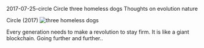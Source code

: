 2017-07-25-circle
Circle
three homeless dogs
Thoughts on evolution nature

Circle (2017)
![three homeless dogs](/posts/2017-07-25-circle.jpg)

Every generation needs to make a revolution to stay firm.
It is like a giant blockchain. Going further and further..
